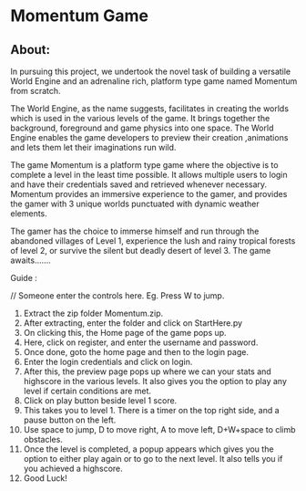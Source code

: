 # Momentum Game

<h2>About:</h2>


In pursuing this project, we undertook the novel task of building a versatile World Engine 
and an adrenaline rich, platform type game named Momentum from scratch.


The World Engine, as the name suggests, facilitates in creating the worlds which is used in
the various levels of the game. It brings together the background, foreground and game physics
into one space. The World Engine enables the game developers to preview their creation ,animations
and lets them let their imaginations run wild.


The game Momentum is a platform type game where the objective is to complete a level in the 
least time possible. It allows multiple users to login and have their credentials saved and
retrieved whenever necessary. Momentum provides an immersive experience to the gamer,
and provides the gamer with 3 unique worlds punctuated with dynamic weather elements.


The gamer has the choice to immerse himself and run through the abandoned villages of Level 1, 
experience the lush and rainy tropical forests of level 2, or survive the silent but deadly desert of 
level 3. The game awaits…….


Guide :


// Someone enter the controls here. Eg. Press W to jump.
1. Extract the zip folder Momentum.zip.
2. After extracting, enter the folder and click on StartHere.py
3. On clicking this, the Home page of the game pops up.
4. Here, click on register, and enter the username and password.
5. Once done, goto the home page and then to the login page.
6. Enter the login credentials and click on login.
7. After this, the preview page pops up where we can your stats and highscore in the various levels. It also gives you the option to play any level if certain conditions are met.
8. Click on play button beside level 1 score.
9. This takes you to level 1. There is a timer on the top right side, and a pause button on the left.
10. Use space to jump, D to move right, A to move left, D+W+space to climb obstacles.
11. Once the level is completed, a popup appears which gives you the option to either play again or to go to the next level. It also tells you if you achieved a highscore.
12. Good Luck!




